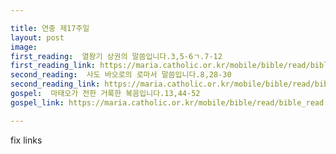 ```yaml
---

title: 연중 제17주일
layout: post 
image:  
first_reading:  열왕기 상권의 말씀입니다.3,5-6ㄱ.7-12
first_reading_link: https://maria.catholic.or.kr/mobile/bible/read/bible_read.asp?m=1&n=133&p=37
second_reading:  사도 바오로의 로마서 말씀입니다.8,28-30
second_reading_link: https://maria.catholic.or.kr/mobile/bible/read/bible_read.asp?m=2&n=152&p=8
gospel:  마태오가 전한 거룩한 복음입니다.13,44-52
gospel_link: https://maria.catholic.or.kr/mobile/bible/read/bible_read.asp?m=2&n=150&p=11

---
```


fix links
